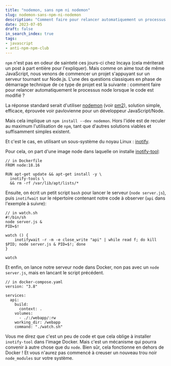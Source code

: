 ```yaml
---
title: "nodemon, sans npm ni nodemon"
slug: nodemon-sans-npm-ni-nodemon
description: "Comment faire pour relancer automatiquement un processus node lorsque le code est modifié, sans npm ni nodemon ?"
date: 2023-07-05
draft: false
in_search_index: true
tags: 
- javascript
- anti-npm-npm-club
---
```


`npm` n'est pas en odeur de sainteté ces jours-ci chez Incaya (cela mériterait un post à part entière pour l'expliquer). Mais comme on aime tout de même JavaScript, nous venons de commencer un projet s'appuyant sur un serveur tournant sur Node.js. L'une des questions classiques en phase de démarrage technique de ce type de projet est la suivante : comment faire pour relancer automatiquement le processus node lorsque le code est modifié ?

La réponse standard serait d'utiliser [nodemon](https://nodemon.io/) (voir [pm2](https://pm2.keymetrics.io/)), solution simple, efficace, éprouvée voir pavlovienne pour un développeur JavaScript/Node.

Mais cela implique un `npm install --dev nodemon`. Hors l'idée est de reculer au maximum l'utilisation de `npm`, tant que d'autres solutions viables et suffisamment simples existent.

Et c'est le cas, en utilisant un sous-système du noyau Linux : [inotify](https://en.wikipedia.org/wiki/Inotify).

Pour cela, on part d'une image node dans laquelle on installe [inotify-tool](https://github.com/inotify-tools/inotify-tools):

```
// in Dockerfile
FROM node:18.16

RUN apt-get update && apt-get install -y \
  inotify-tools \
  && rm -rf /var/lib/apt/lists/*
```

Ensuite, on écrit un petit script `bash` pour lancer le serveur (`node server.js`), puis `inotifwait` sur le répertoire contenant notre code à observer (`api` dans l'exemple à suivre):

```
// in watch.sh
#!/bin/sh
node server.js &
PID=$!

watch () {
    inotifywait -r -m -e close_write "api" | while read f; do kill $PID; node server.js & PID=$!; done
}

watch
```

Et enfin, on lance notre serveur node dans Docker, non pas avec un `node server.js`, mais en lancant le script précédent.

```
// in docker-compose.yaml
version: "3.8"

services:
  api:
    build:
      context: .
    volumes:
      - ./:/webapp/:rw
    working_dir: /webapp
    command: "./watch.sh"
```

Vous me direz que c'est un peu de code et que cela oblige à installer `inotify-tool` dans l'image Docker. Mais c'est un mécanisme qui pourra convenir à autre chose que du `node`. Bien sûr, cela fonctionne en dehors de Docker ! Et vous n'aurez pas commencé à creuser un nouveau trou noir `node_modules` sur votre système.
